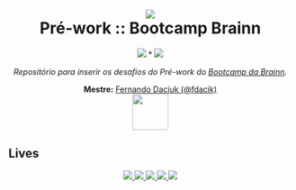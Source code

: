 
<h1 align="center">
  <img src="https://media.glassdoor.com/sql/2798153/brainn-co-squareLogo-1612296908188.png"/><br/>
  Pré-work :: Bootcamp Brainn
</h1>
<p align="center"><img src="https://img.shields.io/badge/In%C3%ADcio-16Ago21/Seg-blue"/> * <img src="https://img.shields.io/badge/T%C3%A9rmino-21Ago21/Sex-red"/></p>
<p align="center"><em>Repositório para inserir os desafios do Pré-work do <a href="https://b-academy.brainn.co/">Bootcamp da Brainn</a>.</em></p>

<p align="center">
  <strong>Mestre:</strong> <a href="https://github.com/fdaciuk">Fernando Daciuk (@fdacik)</a><br/>
  <img src="https://emojipedia-us.s3.amazonaws.com/source/skype/289/ninja_1f977.png" height="64"/>
</p>

<h2>Lives</h2>

<p align="center">
  <a href="https://www.twitch.tv/videos/1120192927">
    <img src="https://user-images.githubusercontent.com/4163340/130167240-3b96596d-d45f-49e1-8dc1-a9bec19ace56.png"/>
  </a>
  
  <a href="https://www.twitch.tv/videos/1121188335">
    <img src="https://user-images.githubusercontent.com/4163340/130167242-3983f181-6762-441b-8083-3728e656e1b2.png"/>
  </a>
  
  <a href="https://www.twitch.tv/videos/1122210883">
    <img src="https://user-images.githubusercontent.com/4163340/130167244-59aaa6e0-6f78-40f7-a098-a3f084c81830.png"/>
  </a>
  
  <a href="https://www.twitch.tv/videos/1123241660">
    <img src="https://user-images.githubusercontent.com/4163340/130167245-97c38c96-e12b-4d07-b6ef-a33faa8e6171.png"/>
  </a>
  
  <a href="#">
    <img src="https://user-images.githubusercontent.com/4163340/130167246-d02570bf-1530-4a70-8e9c-68a81ec60e69.png"/>
  </a>


</p>
